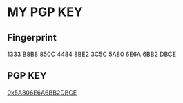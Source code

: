 # MY PGP KEY

## Fingerprint

1333 B8B8 850C 4484 8BE2  3C5C 5A80 6E6A 6BB2 DBCE

## PGP KEY

[0x5A806E6A6BB2DBCE](http://pgp.mit.edu/pks/lookup?op=vindex&search=0x5A806E6A6BB2DBCE)

